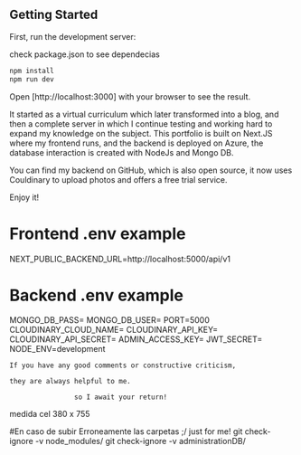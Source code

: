 
## Getting Started

First, run the development server:

check package.json to see dependecias
```bash
npm install
npm run dev
```

Open [http://localhost:3000] with your browser to see the result.

It started as a virtual curriculum which later transformed into a blog, and then a complete server in which I continue testing and working hard to expand my knowledge on the subject.
This portfolio is built on Next.JS where my
frontend runs, and the backend is deployed
on Azure, the database interaction is
created with NodeJs and Mongo DB.


You can find my backend on GitHub, which is also open source,
it now uses Couldinary to upload photos and offers a free trial service.

Enjoy it!

# Frontend .env example
NEXT_PUBLIC_BACKEND_URL=http://localhost:5000/api/v1

# Backend .env example
MONGO_DB_PASS=
MONGO_DB_USER=
PORT=5000
CLOUDINARY_CLOUD_NAME=
CLOUDINARY_API_KEY=
CLOUDINARY_API_SECRET=
ADMIN_ACCESS_KEY=
JWT_SECRET=
NODE_ENV=development




          

    If you have any good comments or constructive criticism,
 
    they are always helpful to me.
    
                    so I await your return!


medida cel 380 x 755 

#En caso de subir Erroneamente las carpetas ;/ just for me!
git check-ignore -v node_modules/
git check-ignore -v administrationDB/